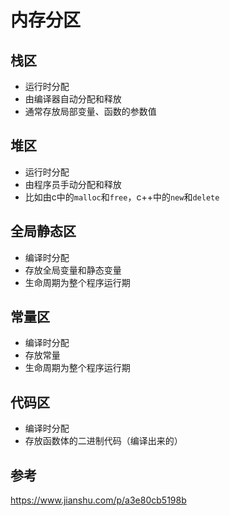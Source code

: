 # 内存分区
## 栈区
* 运行时分配
* 由编译器自动分配和释放
* 通常存放局部变量、函数的参数值
## 堆区
* 运行时分配
* 由程序员手动分配和释放
* 比如由c中的`malloc`和`free`，c++中的`new`和`delete`
## 全局静态区
* 编译时分配
* 存放全局变量和静态变量
* 生命周期为整个程序运行期
## 常量区
* 编译时分配
* 存放常量
* 生命周期为整个程序运行期
## 代码区
* 编译时分配
* 存放函数体的二进制代码（编译出来的）
## 参考
https://www.jianshu.com/p/a3e80cb5198b